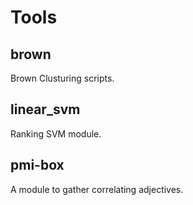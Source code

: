 # Tools

## brown
Brown Clusturing scripts.

## linear\_svm
Ranking SVM module.

## pmi-box
A module to gather correlating adjectives.

